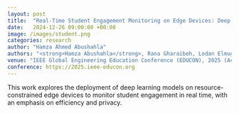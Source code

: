 ```yaml
---
layout: post
title:  "Real-Time Student Engagement Monitoring on Edge Devices: Deep Learning Meets Efficiency and Privacy"
date:   2024-12-26 09:00:00 +00:00
image: /images/student.png
categories: research
author: "Hamza Ahmed Abushahla"
authors: "<strong>Hamza Abushahla</strong>, Rana Gharaibeh, Lodan Elmugamer, Ali Reza Sajun, Imran A. Zualkernan"
venue: "IEEE Global Engineering Education Conference (EDUCON), 2025 (Accepted for Publication)"
conference: https://2025.ieee-educon.org
---
```

This work explores the deployment of deep learning models on resource-constrained edge devices to monitor student engagement in real time, with an emphasis on efficiency and privacy.
